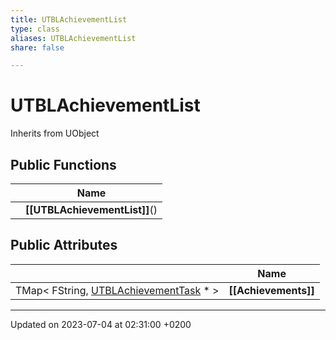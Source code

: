 ```yaml
---
title: UTBLAchievementList
type: class
aliases: UTBLAchievementList
share: false

---
```


# UTBLAchievementList





Inherits from UObject

## Public Functions

|                | Name           |
| -------------- | -------------- |
| | **[[UTBLAchievementList]]**() |

## Public Attributes

|                | Name           |
| -------------- | -------------- |
| TMap< FString, [UTBLAchievementTask](/docs/SDK/Source/Classes/classUTBLAchievementTask.md) * > | **[[Achievements]]**  |

-------------------------------

Updated on 2023-07-04 at 02:31:00 +0200